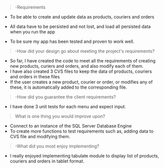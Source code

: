 
> -Requirements

- To be able to create and update data as products, couriers and orders

- All data have to be persisted and not lost, and load all persisted data when you run the app

- To be sure my app has been tested and proven to work well.


> -How did your design go about meeting the project's requirements?

- So far, I have created the code to meet all the requirements of creating new products, curiers and orders, and also modify each of them.
- I have also created 3 CVS files to keep the data of products, couriers and orders in these files
- If the user creates a new product, courier or order, or modifies any of these, it is automatically added to the corresponding file.


> -How did you guarantee the client requirements?

-  I have done 3 unit tests for each menu and expect input.


> What is one thing you would improve upon?

- Connect to an instance of the SQL Server Database Engine
- To create more functions to test requirements such as, adding data to CVS file and modifying them.


> -What did you most enjoy implementing?

- I really enjoyed implementing tabulate module to display list of products, couriers and orders in tablet format.
